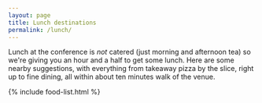 ```yaml
---
layout: page
title: Lunch destinations
permalink: /lunch/
---
```


Lunch at the conference is _not_ catered (just morning and afternoon tea) so we're giving you an hour and a half to get some lunch. Here are some nearby suggestions, with everything from takeaway pizza by the slice, right up to fine dining, all within about ten minutes walk of the venue.

{% include food-list.html  %}
